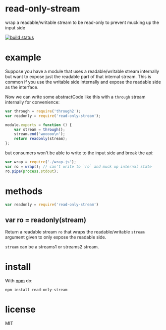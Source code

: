 # read-only-stream

wrap a readable/writable stream to be read-only
to prevent mucking up the input side

[![build status](https://secure.travis-ci.org/substack/read-only-stream.png)](http://travis-ci.org/substack/read-only-stream)

# example

Suppose you have a module that uses a readable/writable stream internally but
want to expose just the readable part of that internal stream. This is common if
you use the writable side internally and expose the readable side as the
interface.

Now we can write some abstractCode like this with a `through` stream internally for
convenience:

``` js
var through = require('through2');
var readonly = require('read-only-stream');

module.exports = function () {
    var stream = through();
    stream.end('wooooo\n');
    return readonly(stream);
};
```

but consumers won't be able to write to the input side and break the api:

``` js
var wrap = require('./wrap.js');
var ro = wrap(); // can't write to `ro` and muck up internal state
ro.pipe(process.stdout);
```

# methods

``` js
var readonly = require('read-only-stream')
```

## var ro = readonly(stream)

Return a readable stream `ro` that wraps the readable/writable `stream` argument
given to only expose the readable side.

`stream` can be a streams1 or streams2 stream.

# install

With [npm](https://npmjs.org) do:

```
npm install read-only-stream
```

# license

MIT
